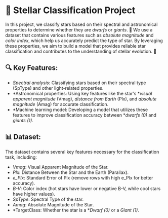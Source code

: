 # 🌟 Stellar Classification Project
In this project, we classify stars based on their spectral and astronomical properties to determine whether they are *dwarfs* or *giants*. 🌌
We use a dataset that contains various features such as *absolute magnitude* and *color index*, which help us accurately predict the type of star. By leveraging these properties, we aim to build a model that provides reliable star classification and contributes to the understanding of stellar evolution. 🚀

## 🔍 Key Features:
- *Spectral analysis*: Classifying stars based on their spectral type (SpType) and other light-related properties.
- *Astronomical properties: Using key features like the star's **visual apparent magnitude* (Vmag), *distance from Earth* (Plx), and *absolute magnitude* (Amag) for accurate classification.
- *Machine learning model: Developing a model that utilizes these features to improve classification accuracy between **dwarfs (0)* and *giants (1)*.

## 📊 Dataset:
The dataset contains several key features necessary for the classification task, including:
- *Vmag*: Visual Apparent Magnitude of the Star.
- *Plx*: Distance Between the Star and the Earth (Parallax).
- *e_Plx*: Standard Error of Plx (remove rows with high e_Plx for better accuracy).
- *B-V*: Color index (hot stars have lower or negative B-V, while cool stars have higher values).
- *SpType*: Spectral Type of the star.
- *Amag*: Absolute Magnitude of the Star.
- *TargetClass: Whether the star is a **Dwarf (0)* or a *Giant (1)*.

 
